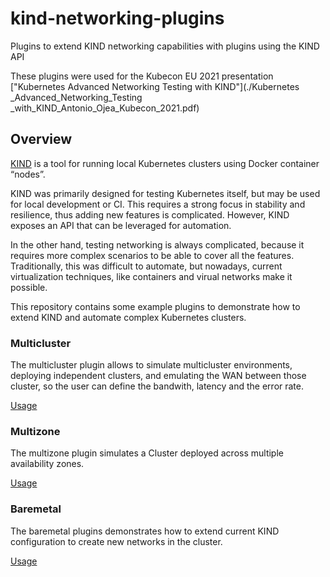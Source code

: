# kind-networking-plugins

Plugins to extend KIND networking capabilities with plugins using the KIND API

These plugins were used for the Kubecon EU 2021 presentation
["Kubernetes Advanced Networking Testing with KIND"](./Kubernetes _Advanced_Networking_Testing _with_KIND_Antonio_Ojea_Kubecon_2021.pdf)


## Overview

[KIND](https://kind.sigs.k8s.io/) is a tool for running local Kubernetes clusters using Docker container “nodes”.

KIND was primarily designed for testing Kubernetes itself, but may be used for local development or CI. This requires a strong focus in stability and resilience, thus adding new features is complicated. However, KIND exposes an API that can be leveraged for automation.

In the other hand, testing networking is always complicated, because it requires more complex
scenarios to be able to cover all the features. Traditionally, this was difficult to automate, but nowadays, current virtualization techniques, like containers and virual networks
make it possible.

This repository contains some example plugins to demonstrate how to extend KIND and automate complex Kubernetes clusters.

### Multicluster

The multicluster plugin allows to simulate multicluster environments, deploying independent clusters, and emulating the WAN between those cluster, so the user can define the bandwith, latency and the error rate.

[Usage](./multicluster/README.md)

### Multizone

The multizone plugin simulates a Cluster deployed across multiple availability zones.

[Usage](./multizone/README.md)


### Baremetal

The baremetal plugins demonstrates how to extend current KIND configuration to create new networks in the cluster.

[Usage](./baremetal/README.md)
